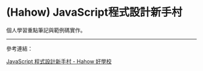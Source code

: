 # (Hahow) JavaScript程式設計新手村 #

個人學習重點筆記與範例碼實作。

---

參考連結：

[JavaScript 程式設計新手村 - Hahow 好學校](https://hahow.in/courses/57d60701ed63880700da234c)